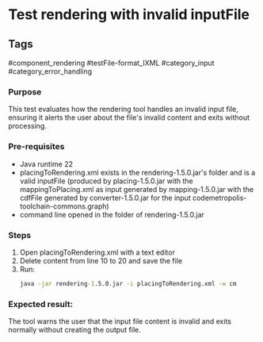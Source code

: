 # Test rendering with invalid inputFile

## Tags
#component_rendering #testFile-format_IXML #category_input #category_error_handling

### Purpose
This test evaluates how the rendering tool handles an invalid input file, ensuring it alerts the user about the file's invalid content and exits without processing.

### Pre-requisites
* Java runtime 22
* placingToRendering.xml exists in the rendering-1.5.0.jar's folder and is a valid inputFile (produced by placing-1.5.0.jar with the mappingToPlacing.xml as input generated by mapping-1.5.0.jar with the cdfFile generated by converter-1.5.0.jar for the input codemetropolis-toolchain-commons.graph)
* command line opened in the folder of rendering-1.5.0.jar

### Steps
1. Open placingToRendering.xml with a text editor
2. Delete content from line 10 to 20 and save the file
3. Run:
	```cmd
	java -jar rendering-1.5.0.jar -i placingToRendering.xml -w cm
	```

### Expected result:
The tool warns the user that the input file content is invalid and exits normally without creating the output file.